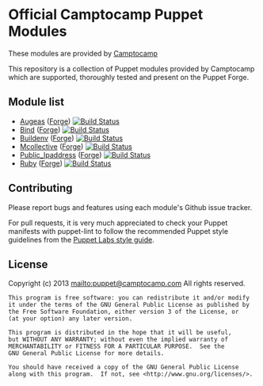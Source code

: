 # Official Camptocamp Puppet Modules

These modules are provided by [Camptocamp](http://www.camptocamp.com/)

This repository is a collection of Puppet modules provided by Camptocamp which are supported, thoroughly tested and present on the Puppet Forge.

## Module list

* [Augeas](https://github.com/camptocamp/puppet-augeas) ([Forge](http://forge.puppetlabs.com/camptocamp/augeas)) [![Build Status](https://travis-ci.org/camptocamp/puppet-augeas.png?branch=master)](https://travis-ci.org/camptocamp/puppet-augeas)
* [Bind](https://github.com/camptocamp/puppet-bind) ([Forge](http://forge.puppetlabs.com/camptocamp/bind)) [![Build Status](https://travis-ci.org/camptocamp/puppet-bind.png?branch=master)](https://travis-ci.org/camptocamp/puppet-bind)
* [Buildenv](https://github.com/camptocamp/puppet-buildenv) ([Forge](http://forge.puppetlabs.com/camptocamp/buildenv)) [![Build Status](https://travis-ci.org/camptocamp/puppet-buildenv.png?branch=master)](https://travis-ci.org/camptocamp/puppet-buildenv)
* [Mcollective](https://github.com/camptocamp/puppet-mcollective) ([Forge](http://forge.puppetlabs.com/camptocamp/mcollective)) [![Build Status](https://travis-ci.org/camptocamp/puppet-mcollective.png?branch=master)](https://travis-ci.org/camptocamp/puppet-mcollective)
* [Public\_Ipaddress](https://github.com/camptocamp/puppet-public_ipaddress) ([Forge](http://forge.puppetlabs.com/camptocamp/public_ipaddress)) [![Build Status](https://travis-ci.org/camptocamp/puppet-public_ipaddress.png?branch=master)](https://travis-ci.org/camptocamp/puppet-public\_ipaddress)
* [Ruby](https://github.com/camptocamp/puppet-ruby) ([Forge](http://forge.puppetlabs.com/camptocamp/ruby)) [![Build Status](https://travis-ci.org/camptocamp/puppet-ruby.png?branch=master)](https://travis-ci.org/camptocamp/puppet-ruby)


## Contributing

Please report bugs and features using each module's Github issue tracker.

For pull requests, it is very much appreciated to check your Puppet manifests
with puppet-lint to follow the recommended Puppet style guidelines from the
[Puppet Labs style guide](http://docs.puppetlabs.com/guides/style_guide.html).

## License

Copyright (c) 2013 <mailto:puppet@camptocamp.com> All rights reserved.

    This program is free software: you can redistribute it and/or modify
    it under the terms of the GNU General Public License as published by
    the Free Software Foundation, either version 3 of the License, or
    (at your option) any later version.
    
    This program is distributed in the hope that it will be useful,
    but WITHOUT ANY WARRANTY; without even the implied warranty of
    MERCHANTABILITY or FITNESS FOR A PARTICULAR PURPOSE.  See the
    GNU General Public License for more details.
    
    You should have received a copy of the GNU General Public License
    along with this program.  If not, see <http://www.gnu.org/licenses/>.

